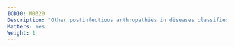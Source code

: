 ```yaml
---
ICD10: M0320
Description: "Other postinfectious arthropathies in diseases classified elsewhere: Multiple sites"
Matters: Yes
Weight: 1
---
```

